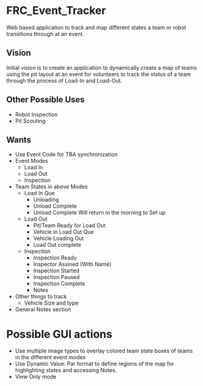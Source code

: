 # FRC_Event_Tracker
Web based application to track and map different states a team or robot transitions through at an event.  

## Vision
Initial vision is to create an application to dynamically create a map of teams using the pit layout at an event for volunteers to track the status of a team through the process of Load-In and Load-Out. 

## Other Possible Uses 
* Robot Inspection
* Pit Scouting

## Wants
* Use Event Code for TBA synchronization
* Event Modes
    * Load In
    * Load Out
    * Inspection 
* Team States in above Modes
    * Load In Que
        * Unloading
        * Unload Complete
        * Unload Complete Will return in the morning to Set up
    * Load Out
        * Pit/Team Ready for Load Out
        * Vehicle in Load Out Que
        * Vehicle Loading Out
        * Load Out complete
    * Inspection
        * Inspection Ready
        * Inspector Assined (With Name)
        * Inspection Started
        * Inspection Paused
        * Inspection Complete
        * Notes
* Other things to track
    * Vehicle Size and type
* General Notes section

# Possible GUI actions
* Use multiple image types to overlay colored team state boxes of teams in the different event modes
* Use Dynamic Value: Par format to define regions of the map for highlighting states and accessing Notes.
* View Only mode



